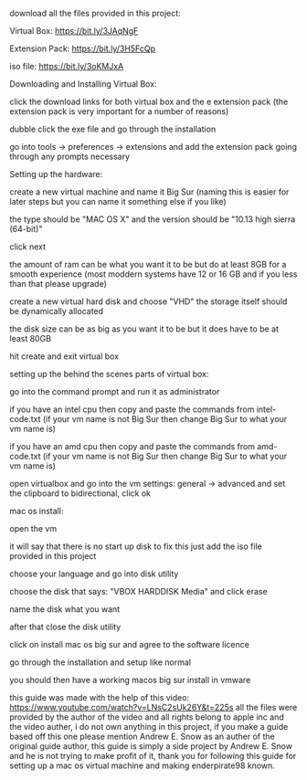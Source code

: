 download all the files provided in this project:

Virtual Box: https://bit.ly/3JAqNgF

Extension Pack: https://bit.ly/3H5FcQp

iso file: https://bit.ly/3oKMJxA

Downloading and Installing Virtual Box:

click the download links for both virtual box and the e extension pack (the extension pack is very important for a number of reasons)
 
dubble click the exe file and go through the installation

go into tools -> preferences -> extensions and add the extension pack going through any prompts necessary

Setting up the hardware:

create a new virtual machine and name it Big Sur (naming this is easier for later steps but you can name it something else if you like)

the type should be "MAC OS X" and the version should be "10.13 high sierra (64-bit)"

click next 

the amount of ram can be what you want it to be but do at least 8GB for a smooth experience (most moddern systems have 12 or 16 GB and if you less than that please upgrade)

create a new virtual hard disk and choose "VHD" the storage itself should be dynamically allocated

the disk size can be as big as you want it to be but it does have to be at least 80GB

hit create and exit virtual box

setting up the behind the scenes parts of virtual box:

go into the command prompt and run it as administrator

if you have an intel cpu then copy and paste the commands from intel-code.txt (if your vm name is not Big Sur then change Big Sur to what your vm name is)

if you have an amd cpu then copy and paste the commands from amd-code.txt (if your vm name is not Big Sur then change Big Sur to what your vm name is)

open virtualbox and go into the vm settings: general -> advanced and set the clipboard to bidirectional, click ok

mac os install:

open the vm

it will say that there is no start up disk to fix this just add the iso file provided in this project

choose your language and go into disk utility

choose the disk that says: "VBOX HARDDISK Media" and click erase

name the disk what you want

after that close the disk utility

click on install mac os big sur and agree to the software licence

go through the installation and setup like normal

you should then have a working macos big sur install in vmware

this guide was made with the help of this video: https://www.youtube.com/watch?v=LNsC2sUk26Y&t=225s all the files were provided by the author of the video and all rights belong to apple inc and the video auther, i do not own anything in this project, if you make a guide based off this one please mention Andrew E. Snow as an auther of the original guide author, this guide is simply a side project by Andrew E. Snow and he is not trying to make profit of it, thank you for following this guide for setting up a mac os virtual machine and making enderpirate98 known.
